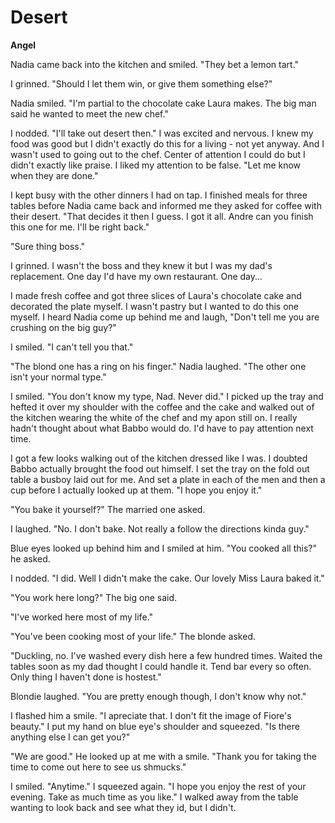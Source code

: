 # Desert

**Angel**

Nadia came back into the kitchen and smiled.  "They bet a lemon tart."

I grinned.  "Should I let them win, or give them something else?"

Nadia smiled.  "I'm partial to the chocolate cake Laura makes.  The big man said he wanted to meet the new chef."

I nodded.  "I'll take out desert then."  I was excited and nervous.  I knew my food was good but I didn't exactly do this for a living - not yet anyway.  And I wasn't used to going out to the chef.  Center of attention I could do but I didn't exactly like praise.  I liked my attention to be false.  "Let me know when they are done."

I kept busy with the other dinners I had on tap.  I finished meals for three tables before Nadia came back and informed me they asked for coffee with their desert.  "That decides it then I guess.  I got it all.  Andre can you finish this one for me.  I'll be right back."

"Sure thing boss."

I grinned.  I wasn't the boss and they knew it but I was my dad's replacement.  One day I'd have my own restaurant.  One day...

I made fresh coffee and got three slices of Laura's chocolate cake and decorated the plate myself.  I wasn't pastry but I wanted to do this one myself.  I heard Nadia come up behind me and laugh, "Don't tell me you are crushing on the big guy?"

I smiled.  "I can't tell you that."

"The blond one has a ring on his finger."  Nadia laughed.  "The other one isn't your normal type."

I smiled.  "You don't know my type, Nad.  Never did."  I picked up the tray and hefted it over my shoulder with the coffee and the cake and walked out of the kitchen wearing the white of the chef and my apon still on.  I really hadn't thought about what Babbo would do.  I'd have to pay attention next time.

I got a few looks walking out of the kitchen dressed like I was.  I doubted Babbo actually brought the food out himself.  I set the tray on the fold out table a busboy laid out for me.  And set a plate in each of the men and then a cup before I actually looked up at them.  "I hope you enjoy it."

"You bake it yourself?"  The married one asked.

I laughed.  "No.  I don't bake.  Not really a follow the directions kinda guy."

Blue eyes looked up behind him and I smiled at him.  "You cooked all this?" he asked.

I nodded.  "I did.  Well I didn't make the cake.  Our lovely Miss Laura baked it."

"You work here long?"  The big one said.

"I've worked here most of my life."

"You've been cooking most of your life."  The blonde asked.

"Duckling, no.  I've washed every dish here a few hundred times.  Waited the tables soon as my dad thought I could handle it.  Tend bar every so often.  Only thing I haven't done is hostest."

Blondie laughed.  "You are pretty enough though, I don't know why not."

I flashed him a smile.  "I apreciate that.  I don't fit the image of Fiore's beauty."  I put my hand on blue eye's shoulder and squeezed.  "Is there anything else I can get you?"

"We are good."  He looked up at me with a smile.  "Thank you for taking the time to come out here to see us shmucks."

I smiled.  "Anytime."  I squeezed again. "I hope you enjoy the rest of your evening.  Take as much time as you like."  I walked away from the table wanting to look back and see what they id, but I didn't.